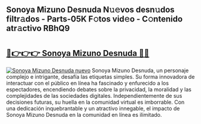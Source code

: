 ## Sonoya Mizuno Desnuda N𝚞𝚎vos desn𝚞dos filtr𝚊dos - Parts-05K F𝚘tos vid𝚎o - C𝚘ntenido atr𝚊ctivo RBhQ9

# <h2><a href="http://mb5r8c3.tromn.icu/?c=Sonoya+Mizuno+Desnuda">🔗👉👉👉 Sonoya Mizuno Desnuda 🔗🔗</a></h2>

[![Sonoya Mizuno Desnuda nuevo](https://i.imgur.com/pEAQMta.gif)](http://mb5r8c3.tromn.icu/?c=Sonoya+Mizuno+Desnuda)
Sonoya Mizuno Desnuda, un personaje complejo e intrigante, desafía las etiquetas simples. Su forma innovadora de interactuar con el público en línea ha fascinado y enfurecido a los espectadores, encendiendo debates sobre la privacidad, la moralidad y las complejidades de las sociedades digitales. Independientemente de sus decisiones futuras, su huella en la comunidad virtual es imborrable. Con una dedicación inquebrantable y un atractivo innegable, el impacto de Sonoya Mizuno Desnuda en la comunidad en línea es ilimitado.
